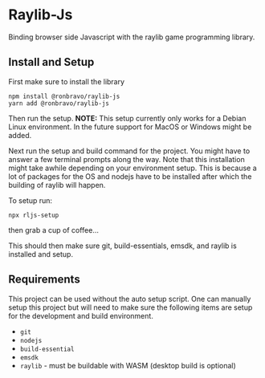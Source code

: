 # Raylib-Js

Binding browser side Javascript with the raylib game programming library.

## Install and Setup

First make sure to install the library

```
npm install @ronbravo/raylib-js
yarn add @ronbravo/raylib-js
```

Then run the setup. **NOTE:** This setup currently only works for a Debian Linux environment.  In the future support for MacOS or Windows might be added.

Next run the setup and build command for the project. You might have to answer a few terminal prompts along the way. Note that this installation might take awhile depending on your environment setup. This is because a lot of packages for the OS and nodejs have to be installed after which the building of raylib will happen.

To setup run:

```
npx rljs-setup
```

then grab a cup of coffee...

This should then make sure git, build-essentials, emsdk, and raylib is installed and setup.

## Requirements

This project can be used without the auto setup script. One can manually setup this project but will need to make sure the following items are setup for the development and build environment.

* `git`
* `nodejs`
* `build-essential`
* `emsdk`
* `raylib` - must be buildable with WASM (desktop build is optional)
